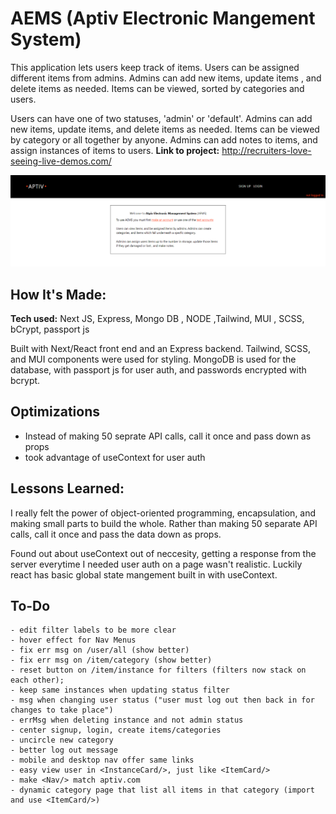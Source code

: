 # AEMS (Aptiv Electronic Mangement System)

This application lets users keep track of items. Users can be assigned different items from admins. Admins can add new items, update items , and delete items as needed. Items can be viewed, sorted by categories and users.

Users can have one of two statuses, 'admin' or 'default'. Admins can add new items, update items, and delete items as needed. Items can be viewed by category or all together by anyone. Admins can add notes to items, and assign instances of items to users.
**Link to project:** http://recruiters-love-seeing-live-demos.com/

![alt tag](/aptiv.png)

## How It's Made:

**Tech used:** Next JS, Express, Mongo DB , NODE ,Tailwind, MUI , SCSS, bCrypt, passport js

Built with Next/React front end and an Express backend. Tailwind, SCSS, and MUI components were used for styling. MongoDB is used for the database, with passport js for user auth, and passwords encrypted with bcrypt.

## Optimizations

- Instead of making 50 seprate API calls, call it once and pass down as props
- took advantage of useContext for user auth

## Lessons Learned:

I really felt the power of object-oriented programming, encapsulation, and making small parts to build the whole. Rather than making 50 separate API calls, call it once and pass the data down as props.

Found out about useContext out of neccesity, getting a response from the server everytime I needed user auth on a page wasn't realistic. Luckily react has basic global state mangement built in with useContext.

## To-Do

    - edit filter labels to be more clear
    - hover effect for Nav Menus
    - fix err msg on /user/all (show better)
    - fix err msg on /item/category (show better)
    - reset button on /item/instance for filters (filters now stack on each other);
    - keep same instances when updating status filter
    - msg when changing user status ("user must log out then back in for changes to take place")
    - errMsg when deleting instance and not admin status
    - center signup, login, create items/categories
    - uncircle new category
    - better log out message
    - mobile and desktop nav offer same links
    - easy view user in <InstanceCard/>, just like <ItemCard/>
    - make <Nav/> match aptiv.com
    - dynamic category page that list all items in that category (import and use <ItemCard/>)

